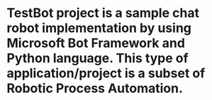 # TestBot project is a sample chat robot implementation by using Microsoft Bot Framework and Python language. This type of application/project is a subset of Robotic Process Automation.
